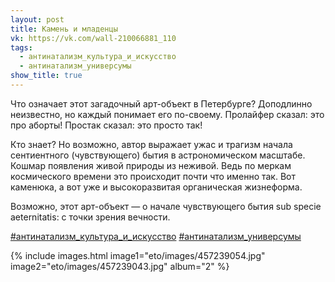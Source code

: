 ```yaml
---
layout: post
title: Камень и младенцы
vk: https://vk.com/wall-210066881_110
tags:
  - антинатализм_культура_и_искусство
  - антинатализм_универсумы
show_title: true
---
```

Что означает этот загадочный арт-объект в Петербурге? Доподлинно неизвестно, но каждый понимает его по-своему. Пролайфер сказал: это про аборты! Простак сказал: это просто так!

Кто знает? Но возможно, автор выражает ужас и трагизм начала сентиентного (чувствующего) бытия в астрономическом масштабе. Кошмар появления живой природы из неживой. Ведь по меркам космического времени это происходит почти что именно так. Вот каменюка, а вот уже и высокоразвитая органическая жизнеформа.

Возможно, этот арт-объект — о начале чувствующего бытия sub specie aeternitatis: с точки зрения вечности.

[#антинатализм_культура_и_искусство](poisk.html#антинатализм_культура_и_искусство) 
[#антинатализм_универсумы](poisk.html#антинатализм_универсумы)

{% include images.html image1="eto/images/457239054.jpg" image2="eto/images/457239043.jpg" album="2" %}
